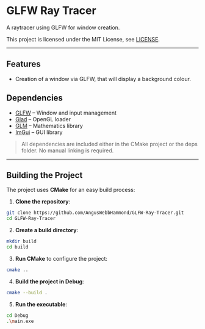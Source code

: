 # GLFW Ray Tracer

A raytracer using GLFW for window creation.

This project is licensed under the MIT License, see [LICENSE](/LICENSE).

---

## Features

- Creation of a window via GLFW, that will display a background colour.

## Dependencies

- [GLFW](https://www.glfw.org/) – Window and input management
- [Glad](https://github.com/Dav1dde/glad) – OpenGL loader
- [GLM](https://github.com/g-truc/glm) – Mathematics library
- [ImGui](https://github.com/ocornut/imgui) – GUI library

> All dependencies are included either in the CMake project or the deps folder. No manual linking is required.

---

## Building the Project

The project uses **CMake** for an easy build process:

1. **Clone the repository**:

```bash
git clone https://github.com/AngusWebbHammond/GLFW-Ray-Tracer.git
cd GLFW-Ray-Tracer
```

2. **Create a build directory**:

```bash
mkdir build
cd build
```

3. **Run CMake** to configure the project:

```bash
cmake ..
```

4. **Build the project in Debug**:

```bash
cmake --build .
```

5. **Run the executable**:

```bash
cd Debug
.\main.exe
```
